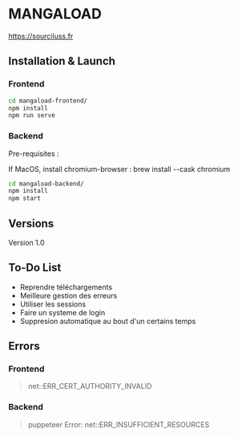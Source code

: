 # MANGALOAD

https://sourciluss.fr

## Installation & Launch

### Frontend

```bash
cd mangaload-frontend/
npm install
npm run serve
```

### Backend

Pre-requisites :

If MacOS, install chromium-browser : brew install --cask chromium

```bash
cd mangaload-backend/
npm install
npm start
```

## Versions

Version 1.0

## To-Do List

- Reprendre téléchargements
- Meilleure gestion des erreurs
- Utiliser les sessions
- Faire un systeme de login
- Suppresion automatique au bout d'un certains temps

## Errors

### Frontend

> net::ERR_CERT_AUTHORITY_INVALID

### Backend

> puppeteer Error: net::ERR_INSUFFICIENT_RESOURCES